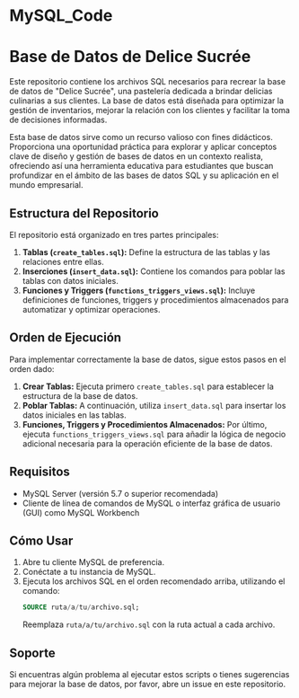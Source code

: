 # MySQL_Code

# Base de Datos de Delice Sucrée

Este repositorio contiene los archivos SQL necesarios para recrear la base de datos de "Delice Sucrée", una pastelería dedicada a brindar delicias culinarias a sus clientes. La base de datos está diseñada para optimizar la gestión de inventarios, mejorar la relación con los clientes y facilitar la toma de decisiones informadas.

Esta base de datos sirve como un recurso valioso con fines didácticos. Proporciona una oportunidad práctica para explorar y aplicar conceptos clave de diseño y gestión de bases de datos en un contexto realista, ofreciendo así una herramienta educativa para estudiantes que buscan profundizar en el ámbito de las bases de datos SQL y su aplicación en el mundo empresarial.


## Estructura del Repositorio

El repositorio está organizado en tres partes principales:

1. **Tablas (`create_tables.sql`):** Define la estructura de las tablas y las relaciones entre ellas.
2. **Inserciones (`insert_data.sql`):** Contiene los comandos para poblar las tablas con datos iniciales.
3. **Funciones y Triggers (`functions_triggers_views.sql`):** Incluye definiciones de funciones, triggers y procedimientos almacenados para automatizar y optimizar operaciones.

## Orden de Ejecución

Para implementar correctamente la base de datos, sigue estos pasos en el orden dado:

1. **Crear Tablas:** Ejecuta primero `create_tables.sql` para establecer la estructura de la base de datos.
2. **Poblar Tablas:** A continuación, utiliza `insert_data.sql` para insertar los datos iniciales en las tablas.
3. **Funciones, Triggers y Procedimientos Almacenados:** Por último, ejecuta `functions_triggers_views.sql` para añadir la lógica de negocio adicional necesaria para la operación eficiente de la base de datos.

## Requisitos

- MySQL Server (versión 5.7 o superior recomendada)
- Cliente de línea de comandos de MySQL o interfaz gráfica de usuario (GUI) como MySQL Workbench

## Cómo Usar

1. Abre tu cliente MySQL de preferencia.
2. Conéctate a tu instancia de MySQL.
3. Ejecuta los archivos SQL en el orden recomendado arriba, utilizando el comando:
   ```sql
   SOURCE ruta/a/tu/archivo.sql;
   ```
   Reemplaza `ruta/a/tu/archivo.sql` con la ruta actual a cada archivo.

## Soporte

Si encuentras algún problema al ejecutar estos scripts o tienes sugerencias para mejorar la base de datos, por favor, abre un issue en este repositorio.
